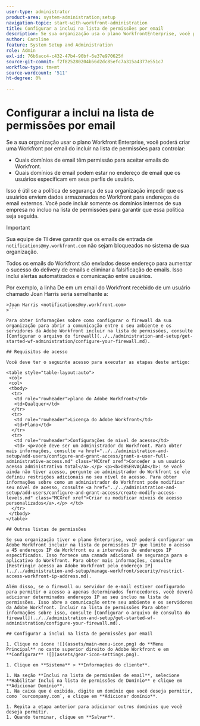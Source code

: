 ```yaml
---
user-type: administrator
product-area: system-administration;setup
navigation-topic: start-with-workfront-administration
title: Configurar a inclui na lista de permissões por email
description: Se sua organização usa o plano WorkfrontEnterprise, você pode criar um Workfront de email do incluir na lista de permissões para controlar quais domínios de email têm permissão para aceitar emails do Workfront e quais domínios de email podem estar no endereço de email especificado pelos usuários em seus perfis de usuário. Isso é útil se a política de segurança de sua organização impedir que os usuários enviem dados armazenados no Workfront para endereços de email externos — você pode incluir somente domínios internos da empresa no incluir na lista de permissões para garantir que essa política seja seguida.
author: Caroline
feature: System Setup and Administration
role: Admin
exl-id: 76b6acc4-c432-47b4-90bf-6e37e970625f
source-git-commit: f2f825280204b56d2dc85efc7a315a4377e551c7
workflow-type: tm+mt
source-wordcount: '511'
ht-degree: 0%

---
```


# Configurar a inclui na lista de permissões por email

Se a sua organização usar o plano Workfront Enterprise, você poderá criar uma Workfront por email do incluir na lista de permissões para controlar:

* Quais domínios de email têm permissão para aceitar emails do Workfront.
* Quais domínios de email podem estar no endereço de email que os usuários especificam em seus perfis de usuário.

Isso é útil se a política de segurança de sua organização impedir que os usuários enviem dados armazenados no Workfront para endereços de email externos. Você pode incluir somente os domínios internos de sua empresa no incluo na lista de permissões para garantir que essa política seja seguida.

>[!IMPORTANT]
>
>Sua equipe de TI deve garantir que os emails de entrada de `notifications@my.workfront.com` não sejam bloqueados no sistema de sua organização.
>
>Todos os emails do Workfront são enviados desse endereço para aumentar o sucesso do delivery de emails e eliminar a falsificação de emails. Isso inclui alertas automatizados e comunicação entre usuários.
>
>Por exemplo, a linha De em um email do Workfront recebido de um usuário chamado Joan Harris seria semelhante a:
>
```
>Joan Harris <notifications@my.workfront.com>
>```

Para obter informações sobre como configurar o firewall da sua organização para abrir a comunicação entre o seu ambiente e os servidores da Adobe Workfront incluir na lista de permissões, consulte [Configurar o arquivo do firewall](../../administration-and-setup/get-started-wf-administration/configure-your-firewall.md).

## Requisitos de acesso

Você deve ter o seguinte acesso para executar as etapas deste artigo:

<table style="table-layout:auto"> 
 <col> 
 <col> 
 <tbody> 
  <tr> 
   <td role="rowheader">plano do Adobe Workfront</td> 
   <td>Qualquer</td> 
  </tr> 
  <tr> 
   <td role="rowheader">Licença do Adobe Workfront</td> 
   <td>Plano</td> 
  </tr> 
  <tr> 
   <td role="rowheader">Configurações de nível de acesso</td> 
   <td> <p>Você deve ser um administrador do Workfront. Para obter mais informações, consulte <a href="../../administration-and-setup/add-users/configure-and-grant-access/grant-a-user-full-administrative-access.md" class="MCXref xref">Conceder a um usuário acesso administrativo total</a>.</p> <p><b>OBSERVAÇÃO</b>: se você ainda não tiver acesso, pergunte ao administrador do Workfront se ele definiu restrições adicionais no seu nível de acesso. Para obter informações sobre como um administrador do Workfront pode modificar seu nível de acesso, consulte <a href="../../administration-and-setup/add-users/configure-and-grant-access/create-modify-access-levels.md" class="MCXref xref">Criar ou modificar níveis de acesso personalizados</a>.</p> </td> 
  </tr> 
 </tbody> 
</table>

## Outras listas de permissões

Se sua organização tiver o plano Enterprise, você poderá configurar um Adobe Workfront incluir na lista de permissões IP que limite o acesso a 45 endereços IP da Workfront ou a intervalos de endereços IP especificados. Isso fornece uma camada adicional de segurança para o aplicativo do Workfront. Para obter mais informações, consulte [Restringir acesso ao Adobe Workfront pelo endereço IP](../../administration-and-setup/manage-workfront/security/restrict-access-workfront-ip-address.md).

Além disso, se o firewall ou servidor de e-mail estiver configurado para permitir o acesso a apenas determinados fornecedores, você deverá adicionar determinados endereços IP ao seu incluo na lista de permissões. Isso abre a comunicação entre seu ambiente e os servidores da Adobe Workfront. Incluir na lista de permissões Para obter informações sobre isso, consulte [Configurar o arquivo de consulta do firewall](../../administration-and-setup/get-started-wf-administration/configure-your-firewall.md).

## Configurar a inclui na lista de permissões por email

1. Clique no ícone ![](assets/main-menu-icon.png) do **Menu Principal** no canto superior direito do Adobe Workfront e em **Configurar** ![](assets/gear-icon-settings.png).

1. Clique em **Sistema** > **Informações do cliente**.

1. Na seção **Inclui na lista de permissões de email**, selecione **Habilitar Inclui na lista de permissões de Domínio** e clique em **Adicionar Domínio**.
1. Na caixa que é exibida, digite um domínio que você deseja permitir, como `ourcompany.com`, e clique em **Adicionar domínio**.

1. Repita a etapa anterior para adicionar outros domínios que você deseja permitir.
1. Quando terminar, clique em **Salvar**.
